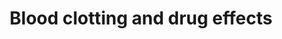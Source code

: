 ---
annotations:
- type: Pathway Ontology
  value: coagulation cascade pathway
authors:
- Chris
- DeSl
- Egonw
- Khanspers
- AlexanderPico
- Finterly
description: Formation of a blood clot by arachidonic acid. This pathway also shows
  various stimulants/inhibitors that have an effect on the pathway, while also showing
  the two compounds which respectively cause vasoconstriction/vasodilation and inhibit/stimulate
  platelet aggregation.
last-edited: 2021-06-23
organisms:
- Homo sapiens
redirect_from:
- /index.php/Pathway:WP4580
- /instance/WP4580
schema-jsonld:
- '@context': https://schema.org/
  '@id': https://wikipathways.github.io/pathways/WP4580.html
  '@type': Dataset
  creator:
    '@type': Organization
    name: WikiPathways
  description: Formation of a blood clot by arachidonic acid. This pathway also shows
    various stimulants/inhibitors that have an effect on the pathway, while also showing
    the two compounds which respectively cause vasoconstriction/vasodilation and inhibit/stimulate
    platelet aggregation.
  keywords:
  - Arachidonic acid
  - Prothrombin
  - Vitamin K
  - COX
  - Prostaglandin H2
  - Thrombin
  - Prostacyclin
  - Coumadin
  - NSAIDs
  - Fibrinogen
  - Fibrin
  - Thromboxane A2
  license: CC0
  name: Blood clotting and drug effects
seo: CreativeWork
title: Blood clotting and drug effects
wpid: WP4580
---